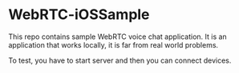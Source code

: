 # WebRTC-iOSSample

This repo contains sample WebRTC voice chat application. It is an application that works locally, it is far from real world problems.

To test, you have to start server and then you can connect devices.
